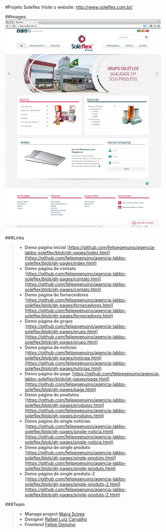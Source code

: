 #Projeto Soleflex
Visite o website: http://www.soleflex.com.br/
 


##Images:
![imagem](https://github.com/felipegenuino/agencia-labbo-soleflex/blob/gh-pages/images/gif/home.jpg)




###Links
>- **Demo página inicial** [https://github.com/felipegenuino/agencia-labbo-soleflex/blob/gh-pages/index.html](https://github.com/felipegenuino/agencia-labbo-soleflex/blob/gh-pages/index.html)
>- **Demo página de contato** [https://github.com/felipegenuino/agencia-labbo-soleflex/blob/gh-pages/contato.html](https://github.com/felipegenuino/agencia-labbo-soleflex/blob/gh-pages/contato.html)
>- **Demo página de fornecedores** [https://github.com/felipegenuino/agencia-labbo-soleflex/blob/gh-pages/fornecedores.html](https://github.com/felipegenuino/agencia-labbo-soleflex/blob/gh-pages/fornecedores.html)
>- **Demo página do grupo** [https://github.com/felipegenuino/agencia-labbo-soleflex/blob/gh-pages/grupo.html](https://github.com/felipegenuino/agencia-labbo-soleflex/blob/gh-pages/grupo.html)
>- **Demo página de notícias** [https://github.com/felipegenuino/agencia-labbo-soleflex/blob/gh-pages/noticias.html](https://github.com/felipegenuino/agencia-labbo-soleflex/blob/gh-pages/noticias.html)
>- **Demo página de page** [https://github.com/felipegenuino/agencia-labbo-soleflex/blob/gh-pages/page.html](https://github.com/felipegenuino/agencia-labbo-soleflex/blob/gh-pages/page.html)
>- **Demo página de produtos** [https://github.com/felipegenuino/agencia-labbo-soleflex/blob/gh-pages/produtos.html](https://github.com/felipegenuino/agencia-labbo-soleflex/blob/gh-pages/produtos.html)
>- **Demo página de single notícias** [https://github.com/felipegenuino/agencia-labbo-soleflex/blob/gh-pages/single-noticia.html](https://github.com/felipegenuino/agencia-labbo-soleflex/blob/gh-pages/single-noticia.html)
>- **Demo página de single produto** [https://github.com/felipegenuino/agencia-labbo-soleflex/blob/gh-pages/single-produto.html](https://github.com/felipegenuino/agencia-labbo-soleflex/blob/gh-pages/single-produto.html)
>- **Demo página de single produto-2** [https://github.com/felipegenuino/agencia-labbo-soleflex/blob/gh-pages/single-produto-2.html](https://github.com/felipegenuino/agencia-labbo-soleflex/blob/gh-pages/single-produto-2.html)



 ###Team
>- **Manage project** [Maira Scirea](https://www.linkedin.com/profile/view?id=80148868)
>- **Designer** [Rafael Luiz Carvalho](https://www.labbo.com.br)
>- **Frontend** [Felipe Genuino](http://felipegenuino.com)

